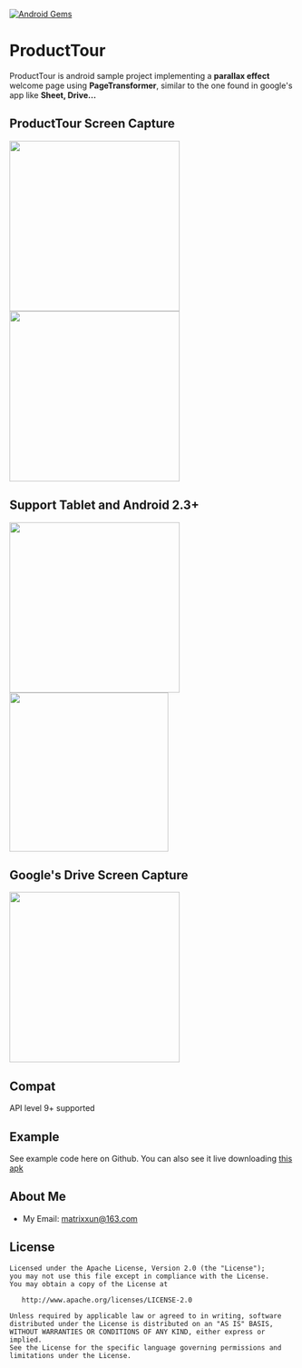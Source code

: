 [![Android Gems](http://www.android-gems.com/badge/matrixxun/ProductTour.svg?branch=master)](http://www.android-gems.com/lib/matrixxun/ProductTour)
# ProductTour
ProductTour is android sample project implementing a **parallax effect** welcome page using **PageTransformer**, similar to the one found in  google's app like **Sheet, Drive...**
## ProductTour Screen Capture
<img src="https://github.com/matrixxun/ProductTour/blob/master/art/run.gif" width="300"><img src="https://github.com/matrixxun/ProductTour/blob/master/art/run3.gif" width="300">
## Support Tablet and Android 2.3+
<img src="https://github.com/matrixxun/ProductTour/blob/master/art/api_10.png" width="300">
<img src="https://github.com/matrixxun/ProductTour/blob/master/art/tablet.png" height="280">

## Google's Drive Screen Capture
<img src="https://github.com/matrixxun/ProductTour/blob/master/art/driver.gif" width="300">

## Compat
API level 9+ supported

## Example
See example code here on Github. You can also see it live downloading [this apk](https://github.com/matrixxun/ProductTour/raw/master/app/app-debug.apk)

## About Me
* My Email: [matrixxun@163.com](mailto:matrixxun@163.com)

License
--------


    Licensed under the Apache License, Version 2.0 (the "License");
    you may not use this file except in compliance with the License.
    You may obtain a copy of the License at

       http://www.apache.org/licenses/LICENSE-2.0

    Unless required by applicable law or agreed to in writing, software
    distributed under the License is distributed on an "AS IS" BASIS,
    WITHOUT WARRANTIES OR CONDITIONS OF ANY KIND, either express or implied.
    See the License for the specific language governing permissions and
    limitations under the License.
